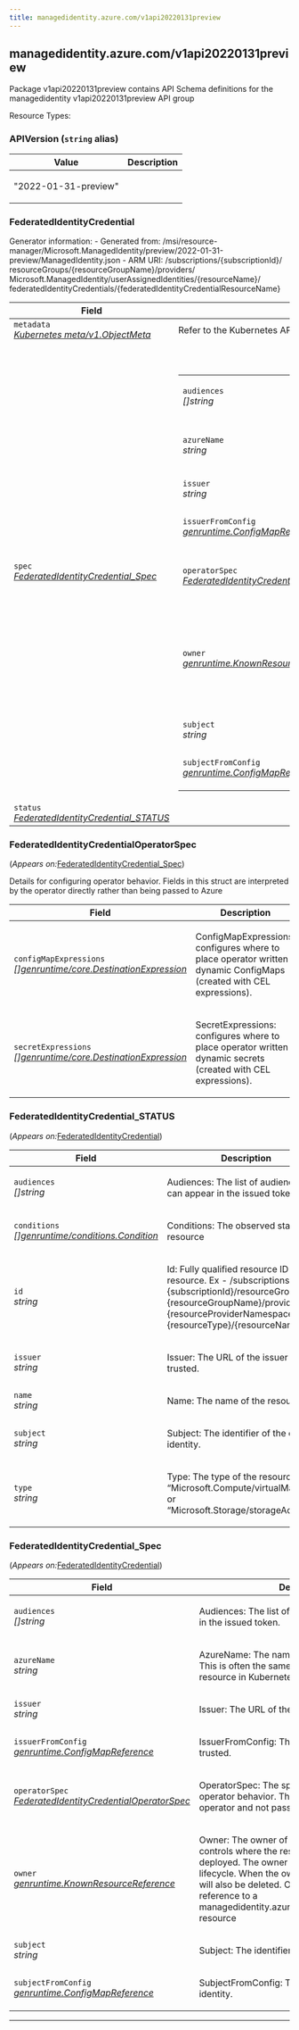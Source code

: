 ```yaml
---
title: managedidentity.azure.com/v1api20220131preview
---
```

<h2 id="managedidentity.azure.com/v1api20220131preview">managedidentity.azure.com/v1api20220131preview</h2>
<div>
<p>Package v1api20220131preview contains API Schema definitions for the managedidentity v1api20220131preview API group</p>
</div>
Resource Types:
<ul></ul>
<h3 id="managedidentity.azure.com/v1api20220131preview.APIVersion">APIVersion
(<code>string</code> alias)</h3>
<div>
</div>
<table>
<thead>
<tr>
<th>Value</th>
<th>Description</th>
</tr>
</thead>
<tbody><tr><td><p>&#34;2022-01-31-preview&#34;</p></td>
<td></td>
</tr></tbody>
</table>
<h3 id="managedidentity.azure.com/v1api20220131preview.FederatedIdentityCredential">FederatedIdentityCredential
</h3>
<div>
<p>Generator information:
- Generated from: /msi/resource-manager/Microsoft.ManagedIdentity/preview/2022-01-31-preview/ManagedIdentity.json
- ARM URI: /&#x200b;subscriptions/&#x200b;{subscriptionId}/&#x200b;resourceGroups/&#x200b;{resourceGroupName}/&#x200b;providers/&#x200b;Microsoft.ManagedIdentity/&#x200b;userAssignedIdentities/&#x200b;{resourceName}/&#x200b;federatedIdentityCredentials/&#x200b;{federatedIdentityCredentialResourceName}</&#x200b;p>
</div>
<table>
<thead>
<tr>
<th>Field</th>
<th>Description</th>
</tr>
</thead>
<tbody>
<tr>
<td>
<code>metadata</code><br/>
<em>
<a href="https://v1-18.docs.kubernetes.io/docs/reference/generated/kubernetes-api/v1.18/#objectmeta-v1-meta">
Kubernetes meta/v1.ObjectMeta
</a>
</em>
</td>
<td>
Refer to the Kubernetes API documentation for the fields of the
<code>metadata</code> field.
</td>
</tr>
<tr>
<td>
<code>spec</code><br/>
<em>
<a href="#managedidentity.azure.com/v1api20220131preview.FederatedIdentityCredential_Spec">
FederatedIdentityCredential_Spec
</a>
</em>
</td>
<td>
<br/>
<br/>
<table>
<tr>
<td>
<code>audiences</code><br/>
<em>
[]string
</em>
</td>
<td>
<p>Audiences: The list of audiences that can appear in the issued token.</p>
</td>
</tr>
<tr>
<td>
<code>azureName</code><br/>
<em>
string
</em>
</td>
<td>
<p>AzureName: The name of the resource in Azure. This is often the same as the name of the resource in Kubernetes but it
doesn&rsquo;t have to be.</p>
</td>
</tr>
<tr>
<td>
<code>issuer</code><br/>
<em>
string
</em>
</td>
<td>
<p>Issuer: The URL of the issuer to be trusted.</p>
</td>
</tr>
<tr>
<td>
<code>issuerFromConfig</code><br/>
<em>
<a href="https://pkg.go.dev/github.com/Azure/azure-service-operator/v2/pkg/genruntime#ConfigMapReference">
genruntime.ConfigMapReference
</a>
</em>
</td>
<td>
<p>IssuerFromConfig: The URL of the issuer to be trusted.</p>
</td>
</tr>
<tr>
<td>
<code>operatorSpec</code><br/>
<em>
<a href="#managedidentity.azure.com/v1api20220131preview.FederatedIdentityCredentialOperatorSpec">
FederatedIdentityCredentialOperatorSpec
</a>
</em>
</td>
<td>
<p>OperatorSpec: The specification for configuring operator behavior. This field is interpreted by the operator and not
passed directly to Azure</p>
</td>
</tr>
<tr>
<td>
<code>owner</code><br/>
<em>
<a href="https://pkg.go.dev/github.com/Azure/azure-service-operator/v2/pkg/genruntime#KnownResourceReference">
genruntime.KnownResourceReference
</a>
</em>
</td>
<td>
<p>Owner: The owner of the resource. The owner controls where the resource goes when it is deployed. The owner also
controls the resources lifecycle. When the owner is deleted the resource will also be deleted. Owner is expected to be a
reference to a managedidentity.azure.com/UserAssignedIdentity resource</p>
</td>
</tr>
<tr>
<td>
<code>subject</code><br/>
<em>
string
</em>
</td>
<td>
<p>Subject: The identifier of the external identity.</p>
</td>
</tr>
<tr>
<td>
<code>subjectFromConfig</code><br/>
<em>
<a href="https://pkg.go.dev/github.com/Azure/azure-service-operator/v2/pkg/genruntime#ConfigMapReference">
genruntime.ConfigMapReference
</a>
</em>
</td>
<td>
<p>SubjectFromConfig: The identifier of the external identity.</p>
</td>
</tr>
</table>
</td>
</tr>
<tr>
<td>
<code>status</code><br/>
<em>
<a href="#managedidentity.azure.com/v1api20220131preview.FederatedIdentityCredential_STATUS">
FederatedIdentityCredential_STATUS
</a>
</em>
</td>
<td>
</td>
</tr>
</tbody>
</table>
<h3 id="managedidentity.azure.com/v1api20220131preview.FederatedIdentityCredentialOperatorSpec">FederatedIdentityCredentialOperatorSpec
</h3>
<p>
(<em>Appears on:</em><a href="#managedidentity.azure.com/v1api20220131preview.FederatedIdentityCredential_Spec">FederatedIdentityCredential_Spec</a>)
</p>
<div>
<p>Details for configuring operator behavior. Fields in this struct are interpreted by the operator directly rather than being passed to Azure</p>
</div>
<table>
<thead>
<tr>
<th>Field</th>
<th>Description</th>
</tr>
</thead>
<tbody>
<tr>
<td>
<code>configMapExpressions</code><br/>
<em>
<a href="https://pkg.go.dev/github.com/Azure/azure-service-operator/v2/pkg/genruntime#DestinationExpression">
[]genruntime/core.DestinationExpression
</a>
</em>
</td>
<td>
<p>ConfigMapExpressions: configures where to place operator written dynamic ConfigMaps (created with CEL expressions).</p>
</td>
</tr>
<tr>
<td>
<code>secretExpressions</code><br/>
<em>
<a href="https://pkg.go.dev/github.com/Azure/azure-service-operator/v2/pkg/genruntime#DestinationExpression">
[]genruntime/core.DestinationExpression
</a>
</em>
</td>
<td>
<p>SecretExpressions: configures where to place operator written dynamic secrets (created with CEL expressions).</p>
</td>
</tr>
</tbody>
</table>
<h3 id="managedidentity.azure.com/v1api20220131preview.FederatedIdentityCredential_STATUS">FederatedIdentityCredential_STATUS
</h3>
<p>
(<em>Appears on:</em><a href="#managedidentity.azure.com/v1api20220131preview.FederatedIdentityCredential">FederatedIdentityCredential</a>)
</p>
<div>
</div>
<table>
<thead>
<tr>
<th>Field</th>
<th>Description</th>
</tr>
</thead>
<tbody>
<tr>
<td>
<code>audiences</code><br/>
<em>
[]string
</em>
</td>
<td>
<p>Audiences: The list of audiences that can appear in the issued token.</p>
</td>
</tr>
<tr>
<td>
<code>conditions</code><br/>
<em>
<a href="https://pkg.go.dev/github.com/Azure/azure-service-operator/v2/pkg/genruntime#Condition">
[]genruntime/conditions.Condition
</a>
</em>
</td>
<td>
<p>Conditions: The observed state of the resource</p>
</td>
</tr>
<tr>
<td>
<code>id</code><br/>
<em>
string
</em>
</td>
<td>
<p>Id: Fully qualified resource ID for the resource. Ex -
/&#x200b;subscriptions/&#x200b;{subscriptionId}/&#x200b;resourceGroups/&#x200b;{resourceGroupName}/&#x200b;providers/&#x200b;{resourceProviderNamespace}/&#x200b;{resourceType}/&#x200b;{resourceName}</&#x200b;p>
</td>
</tr>
<tr>
<td>
<code>issuer</code><br/>
<em>
string
</em>
</td>
<td>
<p>Issuer: The URL of the issuer to be trusted.</p>
</td>
</tr>
<tr>
<td>
<code>name</code><br/>
<em>
string
</em>
</td>
<td>
<p>Name: The name of the resource</p>
</td>
</tr>
<tr>
<td>
<code>subject</code><br/>
<em>
string
</em>
</td>
<td>
<p>Subject: The identifier of the external identity.</p>
</td>
</tr>
<tr>
<td>
<code>type</code><br/>
<em>
string
</em>
</td>
<td>
<p>Type: The type of the resource. E.g. &ldquo;Microsoft.Compute/virtualMachines&rdquo; or &ldquo;Microsoft.Storage/storageAccounts&rdquo;</p>
</td>
</tr>
</tbody>
</table>
<h3 id="managedidentity.azure.com/v1api20220131preview.FederatedIdentityCredential_Spec">FederatedIdentityCredential_Spec
</h3>
<p>
(<em>Appears on:</em><a href="#managedidentity.azure.com/v1api20220131preview.FederatedIdentityCredential">FederatedIdentityCredential</a>)
</p>
<div>
</div>
<table>
<thead>
<tr>
<th>Field</th>
<th>Description</th>
</tr>
</thead>
<tbody>
<tr>
<td>
<code>audiences</code><br/>
<em>
[]string
</em>
</td>
<td>
<p>Audiences: The list of audiences that can appear in the issued token.</p>
</td>
</tr>
<tr>
<td>
<code>azureName</code><br/>
<em>
string
</em>
</td>
<td>
<p>AzureName: The name of the resource in Azure. This is often the same as the name of the resource in Kubernetes but it
doesn&rsquo;t have to be.</p>
</td>
</tr>
<tr>
<td>
<code>issuer</code><br/>
<em>
string
</em>
</td>
<td>
<p>Issuer: The URL of the issuer to be trusted.</p>
</td>
</tr>
<tr>
<td>
<code>issuerFromConfig</code><br/>
<em>
<a href="https://pkg.go.dev/github.com/Azure/azure-service-operator/v2/pkg/genruntime#ConfigMapReference">
genruntime.ConfigMapReference
</a>
</em>
</td>
<td>
<p>IssuerFromConfig: The URL of the issuer to be trusted.</p>
</td>
</tr>
<tr>
<td>
<code>operatorSpec</code><br/>
<em>
<a href="#managedidentity.azure.com/v1api20220131preview.FederatedIdentityCredentialOperatorSpec">
FederatedIdentityCredentialOperatorSpec
</a>
</em>
</td>
<td>
<p>OperatorSpec: The specification for configuring operator behavior. This field is interpreted by the operator and not
passed directly to Azure</p>
</td>
</tr>
<tr>
<td>
<code>owner</code><br/>
<em>
<a href="https://pkg.go.dev/github.com/Azure/azure-service-operator/v2/pkg/genruntime#KnownResourceReference">
genruntime.KnownResourceReference
</a>
</em>
</td>
<td>
<p>Owner: The owner of the resource. The owner controls where the resource goes when it is deployed. The owner also
controls the resources lifecycle. When the owner is deleted the resource will also be deleted. Owner is expected to be a
reference to a managedidentity.azure.com/UserAssignedIdentity resource</p>
</td>
</tr>
<tr>
<td>
<code>subject</code><br/>
<em>
string
</em>
</td>
<td>
<p>Subject: The identifier of the external identity.</p>
</td>
</tr>
<tr>
<td>
<code>subjectFromConfig</code><br/>
<em>
<a href="https://pkg.go.dev/github.com/Azure/azure-service-operator/v2/pkg/genruntime#ConfigMapReference">
genruntime.ConfigMapReference
</a>
</em>
</td>
<td>
<p>SubjectFromConfig: The identifier of the external identity.</p>
</td>
</tr>
</tbody>
</table>
<hr/>
